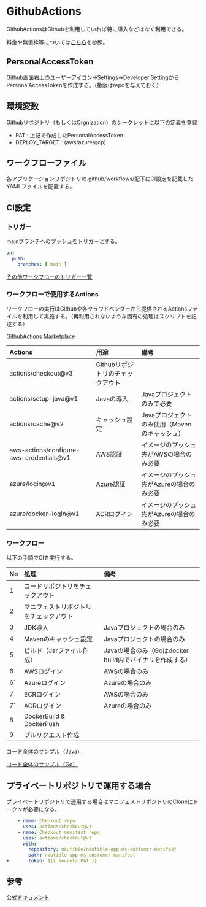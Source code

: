 # GithubActions

GithubActionsはGithubを利用していれば特に導入などはなく利用できる。

料金や無償枠等については[こちら](https://docs.github.com/ja/billing/managing-billing-for-github-actions/about-billing-for-github-actions)を参照。

## PersonalAccessToken

Github画面右上のユーザーアイコン→Settings→Developer SettingからPersonalAccessTokenを作成する。（権限はrepoを与えておく）

## 環境変数

Githubリポジトリ（もしくはOrgnization）のシークレットに以下の定義を登録

- PAT : 上記で作成したPersonalAccessToken
- DEPLOY_TARGET : (aws/azure/gcp)

## ワークフローファイル

各アプリケーションリポジトリの.github/workflows/配下にCI設定を記載したYAMLファイルを配置する。

## CI設定

### トリガー

mainブランチへのプッシュをトリガーとする。

```yaml
on:
  push:
    branches: [ main ]
```

[その他ワークフローのトリガー一覧](https://docs.github.com/ja/actions/using-workflows/events-that-trigger-workflows)

### ワークフローで使用するActions

ワークフローの実行はGithubや各クラウドベンダーから提供されるActionsファイルを利用して実施する。（再利用されないような固有の処理はスクリプトを記述する）

[GithubActions Marketplace](https://github.com/marketplace?type=actions)

|Actions|用途|備考|
|:--|:--|:--|
|actions/checkout@v3|Githubリポジトリのチェックアウト||
|actions/setup-java@v1|Javaの導入|Javaプロジェクトのみで必要|
|actions/cache@v2|キャッシュ設定|Javaプロジェクトのみ使用（Mavenのキャッシュ）|
|aws-actions/configure-aws-credentials@v1|AWS認証|イメージのプッシュ先がAWSの場合のみ必要|
|azure/login@v1|Azure認証|イメージのプッシュ先がAzureの場合のみ必要|
|azure/docker-login@v1|ACRログイン|イメージのプッシュ先がAzureの場合のみ必要|

### ワークフロー

以下の手順でCIを実行する。

|No|処理|備考|
|:--|:--|:--|
|1|コードリポジトリをチェックアウト||
|2|マニフェストリポジトリをチェックアウト||
|3|JDK導入|Javaプロジェクトの場合のみ|
|4|Mavenのキャッシュ設定|Javaプロジェクトの場合のみ|
|5|ビルド（Jarファイル作成）|Javaの場合のみ（Goはdocker build内でバイナリを作成する）|
|6|AWSログイン|AWSの場合のみ|
|6´|Azureログイン|Azureの場合のみ|
|7|ECRログイン|AWSの場合のみ|
|7´|ACRログイン|Azureの場合のみ|
|8|DockerBuild & DockerPush||
|9|プルリクエスト作成||

[コード全体のサンプル（Java）](https://github.com/nautible/nautible-app-ms-customer/blob/main/.github/workflows/maven.yml)

[コード全体のサンプル（Go）](https://github.com/nautible/nautible-app-ms-payment/blob/main/.github/workflows/build-payment.yml)

## プライベートリポジトリで運用する場合

プライベートリポジトリで運用する場合はマニフェストリポジトリのCloneにトークンが必要になる。

```yaml
    - name: Checkout repo
      uses: actions/checkout@v3
    - name: Checkout manifest repo
      uses: actions/checkout@v3
      with:
        repository: nautible/nautible-app-ms-customer-manifest
        path: nautible-app-ms-customer-manifest
+       token: ${{ secrets.PAT }}
```

## 参考

[公式ドキュメント](https://docs.github.com/ja/actions)
